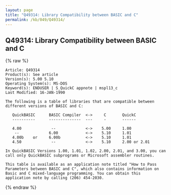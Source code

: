 ```yaml
---
layout: page
title: "Q49314: Library Compatibility between BASIC and C"
permalink: /kb/049/Q49314/
---
```


## Q49314: Library Compatibility between BASIC and C

{% raw %}

	Article: Q49314
	Product(s): See article
	Version(s): 5.00 5.10
	Operating System(s): MS-DOS
	Keyword(s): ENDUSER | S_QuickC appnote | mspl13_c
	Last Modified: 16-JAN-1990
	
	The following is a table of libraries that are compatible between
	different versions of BASIC and C:
	
	   QuickBASIC      BASIC Compiler  <->     C       QuickC
	   ----------      --------------  ---     -       ------
	
	   4.00             --             <->    5.00     1.00
	    --             6.00            <->    5.10     1.01
	   4.00b    or     6.00b           <->    5.10     1.01
	   4.50             --             <->    5.10     2.00 or 2.01
	
	In QuickBASIC Versions 1.00, 1.01, 1.02, 2.00, 2.01, and 3.00, you can
	call only QuickBASIC subprograms or Microsoft assembler routines.
	
	This table is available as an application note titled "How to Pass
	Parameters between BASIC and C", which also contains information on
	Basic and C mixed-language programming. You can obtain this
	application note by calling (206) 454-2030.

{% endraw %}
